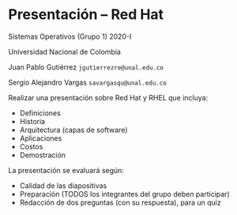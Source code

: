 # Presentación – Red Hat

Sistemas Operativos (Grupo 1) 2020-I

Universidad Nacional de Colombia

Juan Pablo Gutiérrez
`jgutierrezre@unal.edu.co`

Sergio Alejandro Vargas
`savargasqu@unal.edu.co`


Realizar una presentación sobre Red Hat y RHEL que incluya:

- Definiciones
- Historia
- Arquitectura (capas de software)
- Aplicaciones
- Costos
- Demostración

La presentación se evaluará según:

- Calidad de las diapositivas
- Preparación (TODOS los integrantes del grupo deben participar)
- Redacción de dos preguntas (con su respuesta), para un quiz

